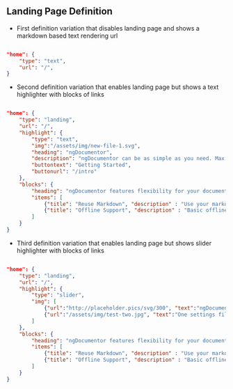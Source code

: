 ## Landing Page Definition


* First definition variation that disables landing page and shows a markdown based text rendering url


```json

"home": {
    "type": "text",
    "url": "/",
}

```


* Second definition variation that enables landing page but shows a text highlighter with blocks of links


```json

"home": {
    "type": "landing",
    "url": "/",
    "highlight": {
        "type": "text",
        "img":"/assets/img/new-file-1.svg",
        "heading": "ngDocumentor",
        "description": "ngDocumentor can be as simple as you need. Max char size 250 chars.",
        "buttontext": "Getting Started",
        "buttonurl": "/intro"
    },
    "blocks": {
        "heading": "ngDocumentor features flexibility for your documentation or your Site",
        "items": [
            {"title": "Reuse Markdown", "description" : "Use your markdown readme files.", "url": "/"},
            {"title": "Offline Support", "description" : "Basic offline support / PWA using service workers.", "url": "/"}
        ]
    }
}

```


* Third definition variation that enables landing page but shows slider highlighter with blocks of links


```json

"home": {
    "type": "landing",
    "url": "/",
    "highlight": {
        "type": "slider",
        "img": [
            {"url":"http://placeholder.pics/svg/300", "text":"ngDocumentor can be as simple as you need"},
            {"url":"/assets/img/test-two.jpg", "text":"One settings file to manage the whole documentation site"}
        ]
    },
    "blocks": {
        "heading": "ngDocumentor features flexibility for your documentation or your Site",
        "items": [
            {"title": "Reuse Markdown", "description" : "Use your markdown readme files.", "url": "/"},
            {"title": "Offline Support", "description" : "Basic offline support / PWA using service workers.", "url": "/"}
        ]
    }
}

```

